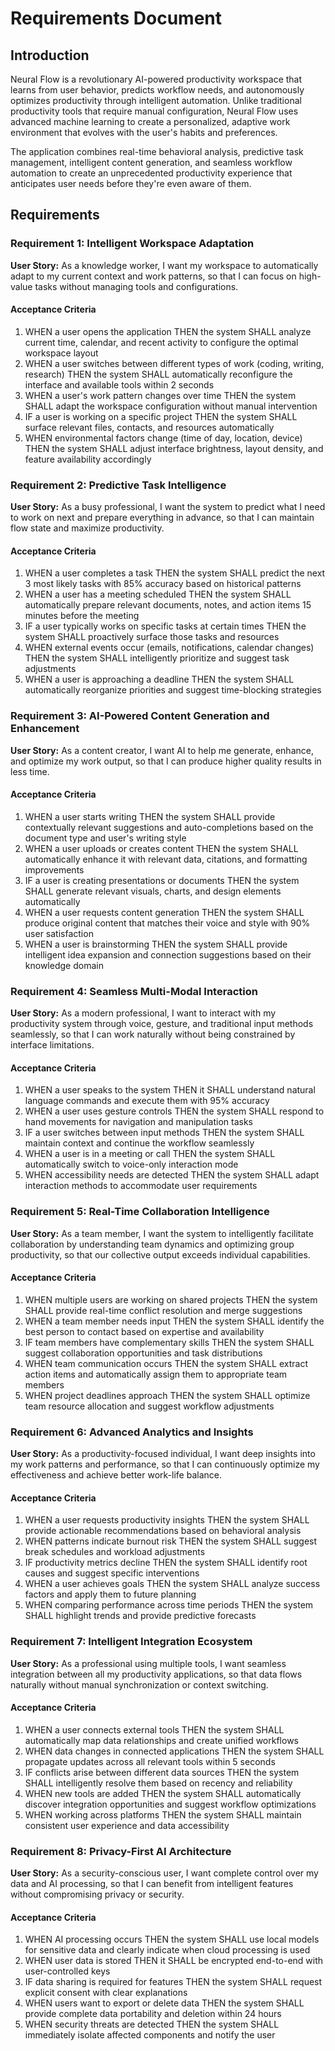 # Requirements Document

## Introduction

Neural Flow is a revolutionary AI-powered productivity workspace that learns from user behavior, predicts workflow needs, and autonomously optimizes productivity through intelligent automation. Unlike traditional productivity tools that require manual configuration, Neural Flow uses advanced machine learning to create a personalized, adaptive work environment that evolves with the user's habits and preferences.

The application combines real-time behavioral analysis, predictive task management, intelligent content generation, and seamless workflow automation to create an unprecedented productivity experience that anticipates user needs before they're even aware of them.

## Requirements

### Requirement 1: Intelligent Workspace Adaptation

**User Story:** As a knowledge worker, I want my workspace to automatically adapt to my current context and work patterns, so that I can focus on high-value tasks without managing tools and configurations.

#### Acceptance Criteria

1. WHEN a user opens the application THEN the system SHALL analyze current time, calendar, and recent activity to configure the optimal workspace layout
2. WHEN a user switches between different types of work (coding, writing, research) THEN the system SHALL automatically reconfigure the interface and available tools within 2 seconds
3. WHEN a user's work pattern changes over time THEN the system SHALL adapt the workspace configuration without manual intervention
4. IF a user is working on a specific project THEN the system SHALL surface relevant files, contacts, and resources automatically
5. WHEN environmental factors change (time of day, location, device) THEN the system SHALL adjust interface brightness, layout density, and feature availability accordingly

### Requirement 2: Predictive Task Intelligence

**User Story:** As a busy professional, I want the system to predict what I need to work on next and prepare everything in advance, so that I can maintain flow state and maximize productivity.

#### Acceptance Criteria

1. WHEN a user completes a task THEN the system SHALL predict the next 3 most likely tasks with 85% accuracy based on historical patterns
2. WHEN a user has a meeting scheduled THEN the system SHALL automatically prepare relevant documents, notes, and action items 15 minutes before the meeting
3. IF a user typically works on specific tasks at certain times THEN the system SHALL proactively surface those tasks and resources
4. WHEN external events occur (emails, notifications, calendar changes) THEN the system SHALL intelligently prioritize and suggest task adjustments
5. WHEN a user is approaching a deadline THEN the system SHALL automatically reorganize priorities and suggest time-blocking strategies

### Requirement 3: AI-Powered Content Generation and Enhancement

**User Story:** As a content creator, I want AI to help me generate, enhance, and optimize my work output, so that I can produce higher quality results in less time.

#### Acceptance Criteria

1. WHEN a user starts writing THEN the system SHALL provide contextually relevant suggestions and auto-completions based on the document type and user's writing style
2. WHEN a user uploads or creates content THEN the system SHALL automatically enhance it with relevant data, citations, and formatting improvements
3. IF a user is creating presentations or documents THEN the system SHALL generate relevant visuals, charts, and design elements automatically
4. WHEN a user requests content generation THEN the system SHALL produce original content that matches their voice and style with 90% user satisfaction
5. WHEN a user is brainstorming THEN the system SHALL provide intelligent idea expansion and connection suggestions based on their knowledge domain

### Requirement 4: Seamless Multi-Modal Interaction

**User Story:** As a modern professional, I want to interact with my productivity system through voice, gesture, and traditional input methods seamlessly, so that I can work naturally without being constrained by interface limitations.

#### Acceptance Criteria

1. WHEN a user speaks to the system THEN it SHALL understand natural language commands and execute them with 95% accuracy
2. WHEN a user uses gesture controls THEN the system SHALL respond to hand movements for navigation and manipulation tasks
3. IF a user switches between input methods THEN the system SHALL maintain context and continue the workflow seamlessly
4. WHEN a user is in a meeting or call THEN the system SHALL automatically switch to voice-only interaction mode
5. WHEN accessibility needs are detected THEN the system SHALL adapt interaction methods to accommodate user requirements

### Requirement 5: Real-Time Collaboration Intelligence

**User Story:** As a team member, I want the system to intelligently facilitate collaboration by understanding team dynamics and optimizing group productivity, so that our collective output exceeds individual capabilities.

#### Acceptance Criteria

1. WHEN multiple users are working on shared projects THEN the system SHALL provide real-time conflict resolution and merge suggestions
2. WHEN a team member needs input THEN the system SHALL identify the best person to contact based on expertise and availability
3. IF team members have complementary skills THEN the system SHALL suggest collaboration opportunities and task distributions
4. WHEN team communication occurs THEN the system SHALL extract action items and automatically assign them to appropriate team members
5. WHEN project deadlines approach THEN the system SHALL optimize team resource allocation and suggest workflow adjustments

### Requirement 6: Advanced Analytics and Insights

**User Story:** As a productivity-focused individual, I want deep insights into my work patterns and performance, so that I can continuously optimize my effectiveness and achieve better work-life balance.

#### Acceptance Criteria

1. WHEN a user requests productivity insights THEN the system SHALL provide actionable recommendations based on behavioral analysis
2. WHEN patterns indicate burnout risk THEN the system SHALL suggest break schedules and workload adjustments
3. IF productivity metrics decline THEN the system SHALL identify root causes and suggest specific interventions
4. WHEN a user achieves goals THEN the system SHALL analyze success factors and apply them to future planning
5. WHEN comparing performance across time periods THEN the system SHALL highlight trends and provide predictive forecasts

### Requirement 7: Intelligent Integration Ecosystem

**User Story:** As a professional using multiple tools, I want seamless integration between all my productivity applications, so that data flows naturally without manual synchronization or context switching.

#### Acceptance Criteria

1. WHEN a user connects external tools THEN the system SHALL automatically map data relationships and create unified workflows
2. WHEN data changes in connected applications THEN the system SHALL propagate updates across all relevant tools within 5 seconds
3. IF conflicts arise between different data sources THEN the system SHALL intelligently resolve them based on recency and reliability
4. WHEN new tools are added THEN the system SHALL automatically discover integration opportunities and suggest workflow optimizations
5. WHEN working across platforms THEN the system SHALL maintain consistent user experience and data accessibility

### Requirement 8: Privacy-First AI Architecture

**User Story:** As a security-conscious user, I want complete control over my data and AI processing, so that I can benefit from intelligent features without compromising privacy or security.

#### Acceptance Criteria

1. WHEN AI processing occurs THEN the system SHALL use local models for sensitive data and clearly indicate when cloud processing is used
2. WHEN user data is stored THEN it SHALL be encrypted end-to-end with user-controlled keys
3. IF data sharing is required for features THEN the system SHALL request explicit consent with clear explanations
4. WHEN users want to export or delete data THEN the system SHALL provide complete data portability and deletion within 24 hours
5. WHEN security threats are detected THEN the system SHALL immediately isolate affected components and notify the user